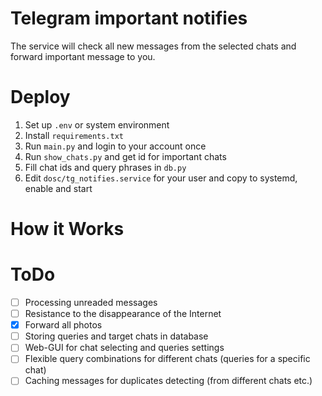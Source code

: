 # Telegram important notifies
 The service will check all new messages from the selected chats and forward important message to you.

# Deploy
1. Set up `.env` or system environment
2. Install `requirements.txt`
3. Run `main.py` and login to your account once
4. Run `show_chats.py` and get id for important chats
5. Fill chat ids and query phrases in `db.py`
6. Edit `dosc/tg_notifies.service` for your user and copy to systemd, enable and start

# How it Works

# ToDo
- [ ] Processing unreaded messages
- [ ] Resistance to the disappearance of the Internet
- [x] Forward all photos
- [ ] Storing queries and target chats in database
- [ ] Web-GUI for chat selecting and queries settings
- [ ] Flexible query combinations for different chats (queries for a specific chat)
- [ ] Caching messages for duplicates detecting (from different chats etc.)